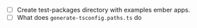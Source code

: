 - [ ] Create test-packages directory with examples ember apps.
- [ ] What does `generate-tsconfig.paths.ts` do
